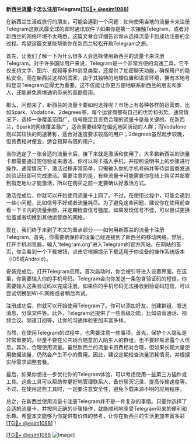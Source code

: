 **新西兰流量卡怎么注册Telegram[[TG💪+ @esim1088](https://t.me/s/esim1088)]**

在新西兰生活或旅行的朋友，可能会遇到一个问题：如何使用当地的流量卡来注册Telegram这款风靡全球的即时通讯软件？如果你是第一次接触Telegram，或者对新西兰的网络环境不太熟悉，这篇文章会详细告诉你从选择流量卡到成功注册的全过程。希望这篇文章能帮助你在新西兰轻松开启Telegram之旅。

首先，让我们了解一下为什么很多人会选择使用新西兰的流量卡来注册Telegram。对于许多国际用户来说，Telegram是一个非常方便的沟通工具，它不仅支持文字、图片、视频等多种消息类型，还提供了加密聊天功能，确保用户的隐私安全。而在新西兰这样的国家，由于其独特的地理位置和语言环境，拥有本地号码登录Telegram显得尤为重要。这不仅能让你更方便地联系新西兰的朋友和家人，还能避免跨境通讯带来的高额费用。

那么，问题来了，新西兰的流量卡要如何选择呢？市场上有各种各样的运营商，比如Spark、Vodafone、2degrees等，每个运营商都有自己的优势和劣势。通常情况下，选择一张覆盖范围广、信号稳定且资费合理的流量卡是最关键的。在新西兰，Spark的网络覆盖最广，适合需要经常在偏远地区活动的人群；而Vodafone则以其较快的网速著称，适合对速度要求较高的用户；2degrees虽然起步较晚，但资费相对便宜，适合预算有限的用户。

当你选定了一张合适的流量卡后，接下来就是激活和使用了。大多数新西兰的流量卡都需要通过短信验证来激活。你可以将卡插入手机，并按照说明书上的步骤进行操作。通常情况下，激活过程非常简单，只需输入你的手机号码并等待运营商发送的验证码即可完成激活。需要注意的是，有些流量卡可能需要你在线上购买并邮寄到指定地址才能激活，所以在购买之前一定要确认好激活方式。

激活完成后，你就可以开始使用流量卡上网了。不过，在使用过程中，可能会遇到一些小问题，比如信号不好或者流量耗尽。为了避免这些问题，建议你在使用前查看一下卡内的流量余额，并定期检查信号强度。如果发现信号不佳，可以尝试更换位置或者切换到其他运营商的网络。

现在，我们终于来到了本文的重点部分——如何用新西兰的流量卡注册Telegram。首先，你需要确保你的设备已经连接到了新西兰的移动网络。然后，打开手机浏览器，输入“telegram.org”进入Telegram的官方网站。在网站的首页，你会看到一个下载按钮，点击它根据提示下载适用于你设备的操作系统版本（iOS或Android）。

安装完成后，打开Telegram应用。首次启动时，你会被引导进入设置界面。在这里，你需要输入你的手机号码。Telegram会向你发送一条包含验证码的短信，你需要输入这条验证码以完成注册。如果你的手机号码无法接收到验证码短信，可以尝试切换到Wi-Fi网络或者稍后再试。

注册成功后，你就可以开始使用Telegram了。你可以添加好友、创建群组、发送消息、分享文件等。此外，Telegram还提供了一些高级功能，比如语音通话、视频会议、频道订阅等，让你的沟通体验更加丰富多样。

当然，在使用Telegram的过程中，也需要注意一些事项。首先，保护个人隐私是非常重要的。尽量不要在公共场合随意加入陌生人的群组，也不要轻易泄露个人信息。其次，合理使用流量。虽然新西兰的流量卡资费相对合理，但如果长期大量使用数据流量，仍然会产生不小的费用。因此，建议定期检查流量消耗情况，并根据实际需求调整套餐。

最后，如果你想进一步优化你的Telegram体验，可以考虑使用一些第三方插件或工具。这些工具可以帮助你更好地管理联系人、备份聊天记录、提高传输速度等。不过，在使用这些工具时，一定要注意安全性，避免下载来源不明的应用程序。

总之，在新西兰使用流量卡注册Telegram并不是一件复杂的事情。只要你选择了合适的流量卡，并按照正确的步骤操作，就能顺利地享受Telegram带来的便利和乐趣。希望本文能够为你提供有价值的参考，让你在新西兰的生活更加丰富多彩[[TG💪+ @esim1088](https://t.me/s/esim1088)]！

[[TG💪+ @esim1088](https://t.me/s/esim1088) ![Image](https://i.postimg.cc/4NQfJmqS/Snipaste-2025-05-13-00-14-12.png)]